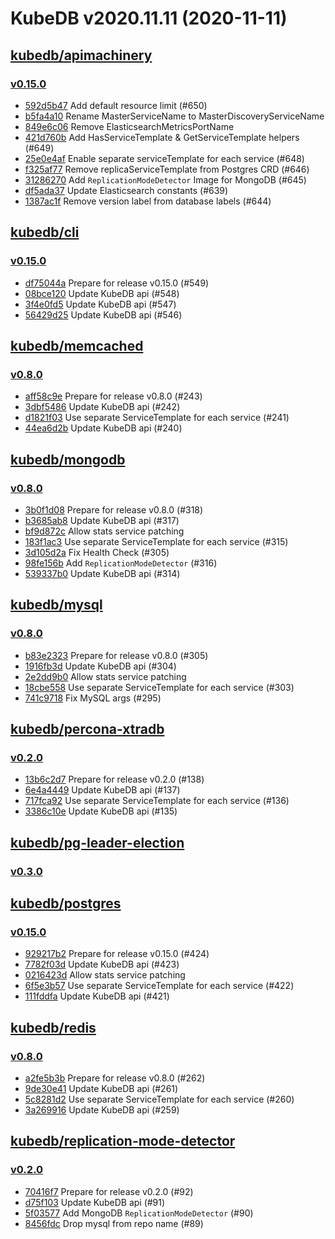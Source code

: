 # KubeDB v2020.11.11 (2020-11-11)


## [kubedb/apimachinery](https://github.com/kubedb/apimachinery)

### [v0.15.0](https://github.com/kubedb/apimachinery/releases/tag/v0.15.0)

- [592d5b47](https://github.com/kubedb/apimachinery/commit/592d5b47) Add default resource limit (#650)
- [b5fa4a10](https://github.com/kubedb/apimachinery/commit/b5fa4a10) Rename MasterServiceName to MasterDiscoveryServiceName
- [849e6c06](https://github.com/kubedb/apimachinery/commit/849e6c06) Remove ElasticsearchMetricsPortName
- [421d760b](https://github.com/kubedb/apimachinery/commit/421d760b) Add HasServiceTemplate & GetServiceTemplate helpers (#649)
- [25e0e4af](https://github.com/kubedb/apimachinery/commit/25e0e4af) Enable separate serviceTemplate for each service (#648)
- [f325af77](https://github.com/kubedb/apimachinery/commit/f325af77) Remove replicaServiceTemplate from Postgres CRD (#646)
- [31286270](https://github.com/kubedb/apimachinery/commit/31286270) Add `ReplicationModeDetector` Image for MongoDB (#645)
- [df5ada37](https://github.com/kubedb/apimachinery/commit/df5ada37) Update Elasticsearch constants  (#639)
- [1387ac1f](https://github.com/kubedb/apimachinery/commit/1387ac1f) Remove version label from database labels (#644)



## [kubedb/cli](https://github.com/kubedb/cli)

### [v0.15.0](https://github.com/kubedb/cli/releases/tag/v0.15.0)

- [df75044a](https://github.com/kubedb/cli/commit/df75044a) Prepare for release v0.15.0 (#549)
- [08bce120](https://github.com/kubedb/cli/commit/08bce120) Update KubeDB api (#548)
- [3f4e0fd5](https://github.com/kubedb/cli/commit/3f4e0fd5) Update KubeDB api (#547)
- [56429d25](https://github.com/kubedb/cli/commit/56429d25) Update KubeDB api (#546)



## [kubedb/memcached](https://github.com/kubedb/memcached)

### [v0.8.0](https://github.com/kubedb/memcached/releases/tag/v0.8.0)

- [aff58c9e](https://github.com/kubedb/memcached/commit/aff58c9e) Prepare for release v0.8.0 (#243)
- [3dbf5486](https://github.com/kubedb/memcached/commit/3dbf5486) Update KubeDB api (#242)
- [d1821f03](https://github.com/kubedb/memcached/commit/d1821f03) Use separate ServiceTemplate for each service (#241)
- [44ea6d2b](https://github.com/kubedb/memcached/commit/44ea6d2b) Update KubeDB api (#240)



## [kubedb/mongodb](https://github.com/kubedb/mongodb)

### [v0.8.0](https://github.com/kubedb/mongodb/releases/tag/v0.8.0)

- [3b0f1d08](https://github.com/kubedb/mongodb/commit/3b0f1d08) Prepare for release v0.8.0 (#318)
- [b3685ab8](https://github.com/kubedb/mongodb/commit/b3685ab8) Update KubeDB api (#317)
- [bf9d872c](https://github.com/kubedb/mongodb/commit/bf9d872c) Allow stats service patching
- [183f1ac3](https://github.com/kubedb/mongodb/commit/183f1ac3) Use separate ServiceTemplate for each service (#315)
- [3d105d2a](https://github.com/kubedb/mongodb/commit/3d105d2a) Fix Health Check (#305)
- [98fe156b](https://github.com/kubedb/mongodb/commit/98fe156b) Add `ReplicationModeDetector` (#316)
- [539337b0](https://github.com/kubedb/mongodb/commit/539337b0) Update KubeDB api (#314)



## [kubedb/mysql](https://github.com/kubedb/mysql)

### [v0.8.0](https://github.com/kubedb/mysql/releases/tag/v0.8.0)

- [b83e2323](https://github.com/kubedb/mysql/commit/b83e2323) Prepare for release v0.8.0 (#305)
- [1916fb3d](https://github.com/kubedb/mysql/commit/1916fb3d) Update KubeDB api (#304)
- [2e2dd9b0](https://github.com/kubedb/mysql/commit/2e2dd9b0) Allow stats service patching
- [18cbe558](https://github.com/kubedb/mysql/commit/18cbe558) Use separate ServiceTemplate for each service (#303)
- [741c9718](https://github.com/kubedb/mysql/commit/741c9718) Fix MySQL args (#295)



## [kubedb/percona-xtradb](https://github.com/kubedb/percona-xtradb)

### [v0.2.0](https://github.com/kubedb/percona-xtradb/releases/tag/v0.2.0)

- [13b6c2d7](https://github.com/kubedb/percona-xtradb/commit/13b6c2d7) Prepare for release v0.2.0 (#138)
- [6e4a4449](https://github.com/kubedb/percona-xtradb/commit/6e4a4449) Update KubeDB api (#137)
- [717fca92](https://github.com/kubedb/percona-xtradb/commit/717fca92) Use separate ServiceTemplate for each service (#136)
- [3386c10e](https://github.com/kubedb/percona-xtradb/commit/3386c10e) Update KubeDB api (#135)



## [kubedb/pg-leader-election](https://github.com/kubedb/pg-leader-election)

### [v0.3.0](https://github.com/kubedb/pg-leader-election/releases/tag/v0.3.0)




## [kubedb/postgres](https://github.com/kubedb/postgres)

### [v0.15.0](https://github.com/kubedb/postgres/releases/tag/v0.15.0)

- [929217b2](https://github.com/kubedb/postgres/commit/929217b2) Prepare for release v0.15.0 (#424)
- [7782f03d](https://github.com/kubedb/postgres/commit/7782f03d) Update KubeDB api (#423)
- [0216423d](https://github.com/kubedb/postgres/commit/0216423d) Allow stats service patching
- [6f5e3b57](https://github.com/kubedb/postgres/commit/6f5e3b57) Use separate ServiceTemplate for each service (#422)
- [111fddfa](https://github.com/kubedb/postgres/commit/111fddfa) Update KubeDB api (#421)



## [kubedb/redis](https://github.com/kubedb/redis)

### [v0.8.0](https://github.com/kubedb/redis/releases/tag/v0.8.0)

- [a2fe5b3b](https://github.com/kubedb/redis/commit/a2fe5b3b) Prepare for release v0.8.0 (#262)
- [9de30e41](https://github.com/kubedb/redis/commit/9de30e41) Update KubeDB api (#261)
- [5c8281d2](https://github.com/kubedb/redis/commit/5c8281d2) Use separate ServiceTemplate for each service (#260)
- [3a269916](https://github.com/kubedb/redis/commit/3a269916) Update KubeDB api (#259)



## [kubedb/replication-mode-detector](https://github.com/kubedb/replication-mode-detector)

### [v0.2.0](https://github.com/kubedb/replication-mode-detector/releases/tag/v0.2.0)

- [70416f7](https://github.com/kubedb/replication-mode-detector/commit/70416f7) Prepare for release v0.2.0 (#92)
- [d75f103](https://github.com/kubedb/replication-mode-detector/commit/d75f103) Update KubeDB api (#91)
- [5f03577](https://github.com/kubedb/replication-mode-detector/commit/5f03577) Add MongoDB `ReplicationModeDetector` (#90)
- [8456fdc](https://github.com/kubedb/replication-mode-detector/commit/8456fdc) Drop mysql from repo name (#89)



